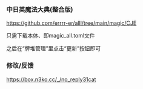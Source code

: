 ### 中日英魔法大典(整合版)

https://github.com/errrr-er/alll/tree/main/magic/CJE

只需下载本体、即magic_all.toml文件

之后在“牌堆管理”里点击“更新”按钮即可

### 修改/反馈

https://box.n3ko.cc/_/no_reply31cat
